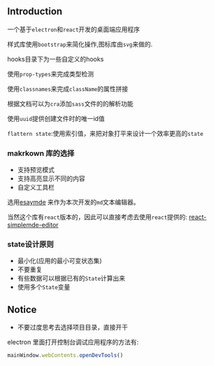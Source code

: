## Introduction

一个基于`electron`和`react`开发的桌面端应用程序

样式库使用`bootstrap`来简化操作,图标库由`svg`来做的.

hooks目录下为一些自定义的hooks

使用`prop-types`来完成类型检测

使用`classnames`来完成`className`的属性拼接

根据文档可以为`cra`添加`sass`文件的的解析功能

使用`uuid`提供创建文件时的唯一id值

`flattern state`:使用索引值，来把对象打平来设计一个效率更高的`state`

### makrkown 库的选择
- 支持预览模式
- 支持高亮显示不同的内容
- 自定义工具栏

选用[esaymde](https://github.com/Ionaru/easy-markdown-editor) 来作为本次开发的`md`文本编辑器。

当然这个库有`react`版本的，因此可以直接考虑去使用`react`提供的:
[react-simplemde-editor](https://github.com/RIP21/react-simplemde-editor)

### state设计原则
- 最小化(应用的最小可变状态集)
- 不要重复
- 有些数据可以根据已有的`State`计算出来
- 使用多个`State`变量

## Notice
- 不要过度思考去选择项目目录，直接开干

electron 里面打开控制台调试应用程序的方法有:

```js
mainWindow.webContents.openDevTools()
```